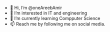 - 👋 Hi, I’m @oneAreebAmir
- 👀 I’m interested in IT and engineering
- 🌱 I’m currently learning Compputer Science
- 📫 Reach me by following me on social media. 

<!---
oneAreebAmir/oneAreebAmir is a ✨ special ✨ repository because its `README.md` (this file) appears on your GitHub profile.
You can click the Preview link to take a look at your changes.
--->
